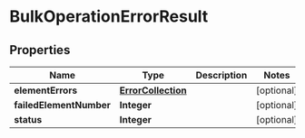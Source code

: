# BulkOperationErrorResult

## Properties
Name | Type | Description | Notes
------------ | ------------- | ------------- | -------------
**elementErrors** | [**ErrorCollection**](ErrorCollection.md) |  |  [optional]
**failedElementNumber** | **Integer** |  |  [optional]
**status** | **Integer** |  |  [optional]
